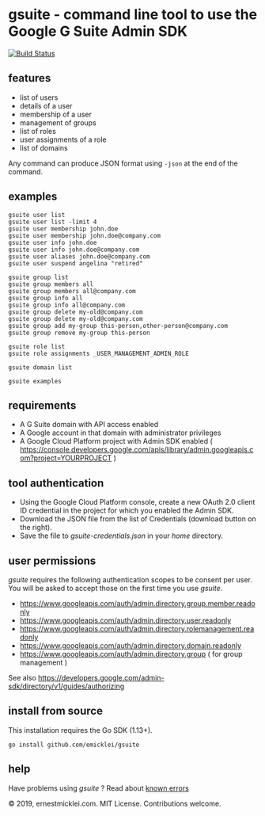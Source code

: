 # gsuite - command line tool to use the Google G Suite Admin SDK

[![Build Status](https://travis-ci.org/emicklei/gsuite.png)](https://travis-ci.org/emicklei/gsuite)

## features

- list of users
- details of a user
- membership of a user
- management of groups
- list of roles
- user assignments of a role
- list of domains

Any command can produce JSON format using `-json` at the end of the command.

## examples

    gsuite user list
    gsuite user list -limit 4
    gsuite user membership john.doe
    gsuite user membership john.doe@company.com
    gsuite user info john.doe
    gsuite user info john.doe@company.com
    gsuite user aliases john.doe@company.com
    gsuite user suspend angelina "retired"

    gsuite group list    
    gsuite group members all
    gsuite group members all@company.com
    gsuite group info all
    gsuite group info all@company.com
    gsuite group delete my-old@company.com
    gsuite group delete my-old@company.com
    gsuite group add my-group this-person,other-person@company.com
    gsuite group remove my-group this-person
    
    gsuite role list
    gsuite role assignments _USER_MANAGEMENT_ADMIN_ROLE

    gsuite domain list

    gsuite examples

## requirements

- A G Suite domain with API access enabled
- A Google account in that domain with administrator privileges
- A Google Cloud Platform project with Admin SDK enabled ( https://console.developers.google.com/apis/library/admin.googleapis.com?project=YOURPROJECT )


## tool authentication

- Using the Google Cloud Platform console, create a new OAuth 2.0 client ID credential in the project for which you enabled the Admin SDK.
- Download the JSON file from the list of Credentials (download button on the right).
- Save the file to *gsuite-credentials.json* in your *home* directory.

## user permissions

*gsuite* requires the following authentication scopes to be consent per user.
You will be asked to accept those on the first time you use *gsuite*.

- https://www.googleapis.com/auth/admin.directory.group.member.readonly
- https://www.googleapis.com/auth/admin.directory.user.readonly
- https://www.googleapis.com/auth/admin.directory.rolemanagement.readonly
- https://www.googleapis.com/auth/admin.directory.domain.readonly
- https://www.googleapis.com/auth/admin.directory.group ( for group management )

See also https://developers.google.com/admin-sdk/directory/v1/guides/authorizing

## install from source

This installation requires the Go SDK (1.13+).

    go install github.com/emicklei/gsuite

## help

Have problems using *gsuite* ? Read about [known errors](/errors.md)

&copy; 2019, ernestmicklei.com. MIT License. Contributions welcome.
